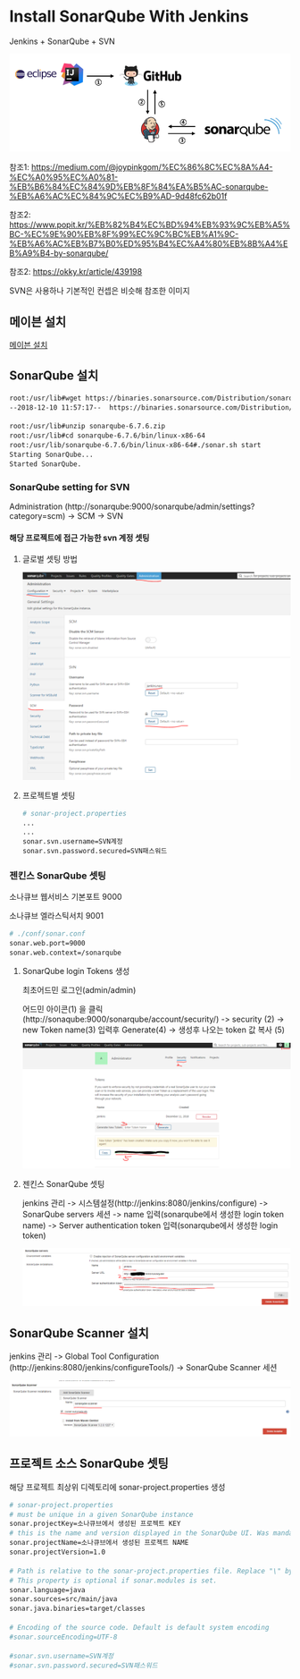 # Install SonarQube With Jenkins

Jenkins + SonarQube + SVN

![SonarQube 컨셉디자인](./images/concept.png)

참조1: https://medium.com/@joypinkgom/%EC%86%8C%EC%8A%A4-%EC%A0%95%EC%A0%81-%EB%B6%84%EC%84%9D%EB%8F%84%EA%B5%AC-sonarqube-%EB%A6%AC%EC%84%9C%EC%B9%AD-9d48fc62b01f

참조2: https://www.popit.kr/%EB%82%B4%EC%BD%94%EB%93%9C%EB%A5%BC-%EC%9E%90%EB%8F%99%EC%9C%BC%EB%A1%9C-%EB%A6%AC%EB%B7%B0%ED%95%B4%EC%A4%80%EB%8B%A4%EB%A9%B4-by-sonarqube/

참조2: https://okky.kr/article/439198


SVN은 사용하나 기본적인 컨셉은 비슷해 참조한 이미지


## 메이븐 설치
[메이븐 설치](/OS/Linux/install-maven-with-centos.md)

## SonarQube 설치
```bash
root:/usr/lib#wget https://binaries.sonarsource.com/Distribution/sonarqube/sonarqube-6.7.6.zip
--2018-12-10 11:57:17--  https://binaries.sonarsource.com/Distribution/sonarqube/sonarqube-6.7.6.zip

root:/usr/lib#unzip sonarqube-6.7.6.zip
root:/usr/lib#cd sonarqube-6.7.6/bin/linux-x86-64
root:/usr/lib/sonarqube-6.7.6/bin/linux-x86-64#./sonar.sh start
Starting SonarQube...
Started SonarQube.
```

### SonarQube setting for SVN
Administration (http://sonarqube:9000/sonarqube/admin/settings?category=scm) -> SCM -> SVN

#### 해당 프로젝트에 접근 가능한 svn 계정 셋팅
1. 글로벌 셋팅 방법

    ![SVN셋팅](./images/sonarqube-scm-svn.PNG)

1. 프로젝트별 셋팅

    ```bash
    # sonar-project.properties
    ...
    ...
    sonar.svn.username=SVN계정
    sonar.svn.password.secured=SVN패스워드
    ```

### 젠킨스 SonarQube 셋팅

소나큐브 웹서비스 기본포트 9000

소나큐브 엘라스틱서치 9001

```bash
# ./conf/sonar.conf
sonar.web.port=9000
sonar.web.context=/sonarqube
```

1. SonarQube login Tokens 생성

    최초어드민 로그인(admin/admin)

    어드민 아이콘(1) 을 클릭(http://sonaqube:9000/sonarqube/account/security/) -> security (2) -> new Token name(3) 입력후 Generate(4)  -> 생성후 나오는 token 값 복사 (5)

    ![SonarQube login Tokens 생성](./images/sonarqube-security-1.PNG)

1. 젠킨스 SonarQube 셋팅

    jenkins 관리 ->  시스템설정(http://jenkins:8080/jenkins/configure) ->  SonarQube servers 세션 -> name 입력(sonarqube에서 생성한 login token name) -> 	Server authentication token 입력(sonarqube에서 생성한 login token)

    ![젠킨스 SonarQube 셋팅](./images/sonarqube-security-2.PNG)

## SonarQube Scanner 설치

jenkins 관리 -> Global Tool Configuration (http://jenkins:8080/jenkins/configureTools/) -> SonarQube Scanner 세션

![젠킨스 SonarQube Scanner](./images/sonarqube-scanner.PNG)


## 프로젝트 소스 SonarQube 셋팅

해당 프로젝트 최상위 디렉토리에 sonar-project.properties 생성

```bash
# sonar-project.properties
# must be unique in a given SonarQube instance
sonar.projectKey=소나큐브에서 생성된 프로젝트 KEY
# this is the name and version displayed in the SonarQube UI. Was mandatory prior to SonarQube 6.1.
sonar.projectName=소나큐브에서 생성된 프로젝트 NAME
sonar.projectVersion=1.0

# Path is relative to the sonar-project.properties file. Replace "\" by "/" on Windows.
# This property is optional if sonar.modules is set.
sonar.language=java
sonar.sources=src/main/java
sonar.java.binaries=target/classes

# Encoding of the source code. Default is default system encoding
#sonar.sourceEncoding=UTF-8

#sonar.svn.username=SVN계정
#sonar.svn.password.secured=SVN패스워드

```

